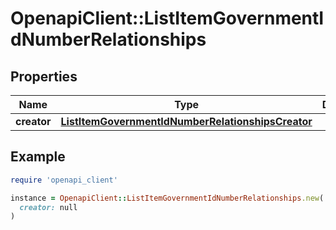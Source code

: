 # OpenapiClient::ListItemGovernmentIdNumberRelationships

## Properties

| Name | Type | Description | Notes |
| ---- | ---- | ----------- | ----- |
| **creator** | [**ListItemGovernmentIdNumberRelationshipsCreator**](ListItemGovernmentIdNumberRelationshipsCreator.md) |  | [optional] |

## Example

```ruby
require 'openapi_client'

instance = OpenapiClient::ListItemGovernmentIdNumberRelationships.new(
  creator: null
)
```

